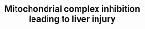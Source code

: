 ---
annotations:
- id: PW:0000013
  parent: disease pathway
  type: Pathway Ontology
  value: disease pathway
authors:
- Marvin M2
- Egonw
- Eweitz
- Finterly
- AlexanderPico
citedin: ''
communities:
- AOP
description: 'This is the AOP represented in https://aopwiki.org/aops/273: Mitochondrial
  complex inhibition leading to liver injury. '
last-edited: 2024-03-12
ndex: null
organisms:
- Homo sapiens
redirect_from:
- /index.php/Pathway:WP5034
- /instance/WP5034
- /instance/WP5034_r129109
revision: r129109
schema-jsonld:
- '@context': https://schema.org/
  '@id': https://wikipathways.github.io/pathways/WP5034.html
  '@type': Dataset
  creator:
    '@type': Organization
    name: WikiPathways
  description: 'This is the AOP represented in https://aopwiki.org/aops/273: Mitochondrial
    complex inhibition leading to liver injury. '
  keywords: []
  license: CC0
  name: Mitochondrial complex inhibition leading to liver injury
seo: CreativeWork
title: Mitochondrial complex inhibition leading to liver injury
wpid: WP5034
---